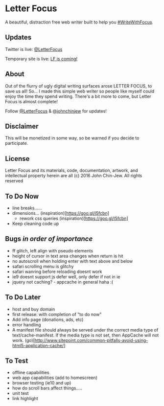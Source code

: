 # Letter Focus
A beautiful, distraction free web writer built to help you [#WriteWithFocus](http://twitter.com/search?q=%23WriteWithFocus).


## Updates
Twitter is live: [@LetterFocus](http://twitter.com/letterfocus)

Temporary site is live: [LF is coming!](http://bit.ly/LFocus)


## About
Out of the flurry of ugly digital writing surfaces arose LETTER FOCUS, to save us all! So... I made this simple web writer so people like myself could enjoy the time they spend writing. There's a bit more to come, but Letter Focus is almost complete!

Follow [@LetterFocus](http://twitter.com/letterfocus) & [@johnchinjew](http://twitter.com/johnchinjew) for updates!


## Disclaimer
This will be monetized in some way, so be warned if you decide to participate.


## License
Letter Focus and its materials, code, documentation, artwork, and intellectual property herein are all (c) 2016 John Chin-Jew. All rights reserved


## To Do Now
- line breaks......
- dimensions... (inspiration)[https://goo.gl/l5fcbn]
  - rework css queries (inspiration)[https://goo.gl/l5fcbn]
- Keep cleaning code up


## Bugs *in order of importance*
- ff glitch, left align with pseudo elements
- height of cursor in text area changes when return is hit
- no autoscroll when holding enter with text above and below
- safari scrolling menu is glitchy
- safari wanring before reloading doesnt work
- ie9 doesnt support js defer well, only defer if not in ie
- jquery not caching? - appcache in general haha :(


## To Do Later
- host and buy domain
- first release: with completion of "to do now"
- Add info page (donations, ads, etc)
- error handling
- A manifest file should always be served under the correct media type of text/cache-manifest. If the media type is not set, then AppCache will not work. (go)[http://www.sitepoint.com/common-pitfalls-avoid-using-html5-application-cache/]


## To Test
- offline capabilities
- web app capabilities (add to homescreen)
- browser testing (ie10 and up)
- how do scroll bars affect things.....
- unit test
- link highlight
